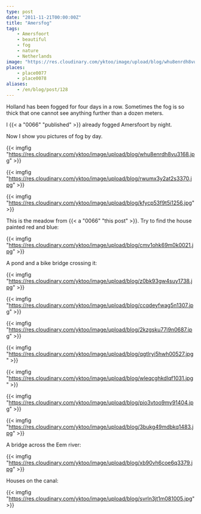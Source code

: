 ```yaml
---
type: post
date: "2011-11-21T00:00:00Z"
title: "Amersfog"
tags:
    - Amersfoort
    - beautiful
    - fog
    - nature
    - Netherlands
image: "https://res.cloudinary.com/yktoo/image/upload/blog/whu8enrdh8vu3168.jpg"
places:
    - place0077
    - place0078
aliases:
    - /en/blog/post/128
---
```


Holland has been fogged for four days in a row. Sometimes the fog is so thick that one cannot see anything further than a dozen meters.

I {{< a "0066" "published" >}} already fogged Amersfoort by night.

Now I show you pictures of fog by day.

{{< imgfig "https://res.cloudinary.com/yktoo/image/upload/blog/whu8enrdh8vu3168.jpg" >}}

<!--more-->

{{< imgfig "https://res.cloudinary.com/yktoo/image/upload/blog/rwumx3y2at2s3370.jpg" >}}

{{< imgfig "https://res.cloudinary.com/yktoo/image/upload/blog/kfycp53f9t5i1256.jpg" >}}

This is the meadow from {{< a "0066" "this post" >}}. Try to find the house painted red and blue:

{{< imgfig "https://res.cloudinary.com/yktoo/image/upload/blog/cmv1ohk69m0k0021.jpg" >}}

A pond and a bike bridge crossing it:

{{< imgfig "https://res.cloudinary.com/yktoo/image/upload/blog/z0bk93gw4suy1738.jpg" >}}

{{< imgfig "https://res.cloudinary.com/yktoo/image/upload/blog/ccqdeyfwag5n1307.jpg" >}}

{{< imgfig "https://res.cloudinary.com/yktoo/image/upload/blog/2kzgsku77i9n0687.jpg" >}}

{{< imgfig "https://res.cloudinary.com/yktoo/image/upload/blog/qgtlryi5hwh00527.jpg" >}}

{{< imgfig "https://res.cloudinary.com/yktoo/image/upload/blog/wleqcghkdlqf1031.jpg" >}}

{{< imgfig "https://res.cloudinary.com/yktoo/image/upload/blog/pio3vtoo9my91404.jpg" >}}

{{< imgfig "https://res.cloudinary.com/yktoo/image/upload/blog/3bukg49mdbkq1483.jpg" >}}

A bridge across the Eem river:

{{< imgfig "https://res.cloudinary.com/yktoo/image/upload/blog/xb90vh6coe6q3379.jpg" >}}

Houses on the canal:

{{< imgfig "https://res.cloudinary.com/yktoo/image/upload/blog/svrln3jt1m081005.jpg" >}}
